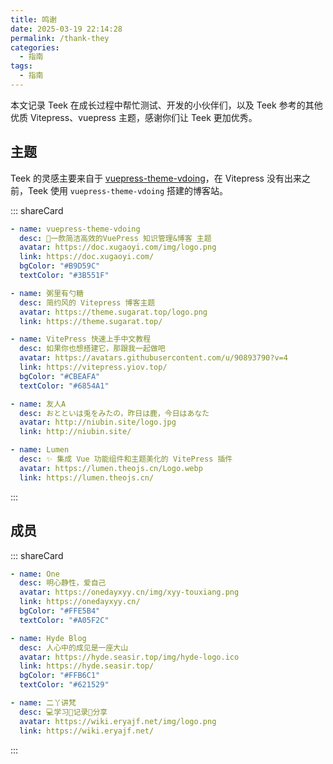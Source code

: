 ```yaml
---
title: 鸣谢
date: 2025-03-19 22:14:28
permalink: /thank-they
categories:
  - 指南
tags:
  - 指南
---
```


本文记录 Teek 在成长过程中帮忙测试、开发的小伙伴们，以及 Teek 参考的其他优质 Vitepress、vuepress 主题，感谢你们让 Teek 更加优秀。

## 主题

Teek 的灵感主要来自于 [vuepress-theme-vdoing](https://doc.xugaoyi.com/)，在 Vitepress 没有出来之前，Teek 使用 `vuepress-theme-vdoing` 搭建的博客站。

::: shareCard

```yaml
- name: vuepress-theme-vdoing
  desc: 🚀一款简洁高效的VuePress 知识管理&博客 主题
  avatar: https://doc.xugaoyi.com/img/logo.png
  link: https://doc.xugaoyi.com/
  bgColor: "#B9D59C"
  textColor: "#3B551F"

- name: 粥里有勺糖
  desc: 简约风的 Vitepress 博客主题
  avatar: https://theme.sugarat.top/logo.png
  link: https://theme.sugarat.top/

- name: VitePress 快速上手中文教程
  desc: 如果你也想搭建它，那跟我一起做吧
  avatar: https://avatars.githubusercontent.com/u/90893790?v=4
  link: https://vitepress.yiov.top/
  bgColor: "#CBEAFA"
  textColor: "#6854A1"

- name: 友人A
  desc: おとといは兎をみたの，昨日は鹿，今日はあなた
  avatar: http://niubin.site/logo.jpg
  link: http://niubin.site/

- name: Lumen
  desc: ✨ 集成 Vue 功能组件和主题美化的 VitePress 插件
  avatar: https://lumen.theojs.cn/Logo.webp
  link: https://lumen.theojs.cn/
```

:::

## 成员

::: shareCard

```yaml
- name: One
  desc: 明心静性，爱自己
  avatar: https://onedayxyy.cn/img/xyy-touxiang.png
  link: https://onedayxyy.cn/
  bgColor: "#FFE5B4"
  textColor: "#A05F2C"

- name: Hyde Blog
  desc: 人心中的成见是一座大山
  avatar: https://hyde.seasir.top/img/hyde-logo.ico
  link: https://hyde.seasir.top/
  bgColor: "#FFB6C1"
  textColor: "#621529"

- name: 二丫讲梵
  desc: 💻学习📝记录🔗分享
  avatar: https://wiki.eryajf.net/img/logo.png
  link: https://wiki.eryajf.net/
```

:::
